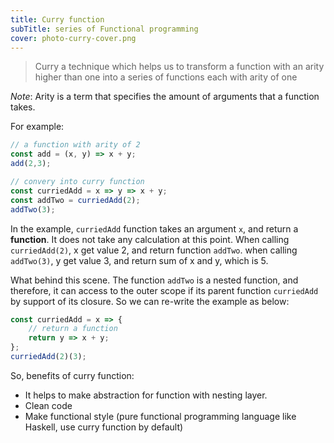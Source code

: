 ```yaml
---
title: Curry function
subTitle: series of Functional programming
cover: photo-curry-cover.png
---
```


> Curry a  technique which helps us to transform a function with an arity higher than one into a series of functions each with arity of one  

*Note*: Arity  is a term that specifies the amount of arguments that a function takes.

For example:

```js
// a function with arity of 2
const add = (x, y) => x + y; 
add(2,3);

// convery into curry function
const curriedAdd = x => y => x + y;
const addTwo = curriedAdd(2);
addTwo(3);
```

In the example, `curriedAdd` function takes an argument `x`, and return a **function**. It does not take any calculation at this point. When calling `curriedAdd(2)`, x get value 2, and return function `addTwo`. when calling `addTwo(3)`, y get value 3, and return sum of x and y, which is 5.

What behind this scene. The function `addTwo` is a nested function, and therefore, it can access to the outer scope if its parent function `curriedAdd` by support of its closure.  So we can re-write the example as below:

```js
const curriedAdd = x => { 
	// return a function
	return y => x + y;
};
curriedAdd(2)(3);
```


So, benefits of curry function:

- It helps to make abstraction for function with nesting layer.
- Clean code
- Make functional style (pure functional programming language like Haskell, use curry function by default)



